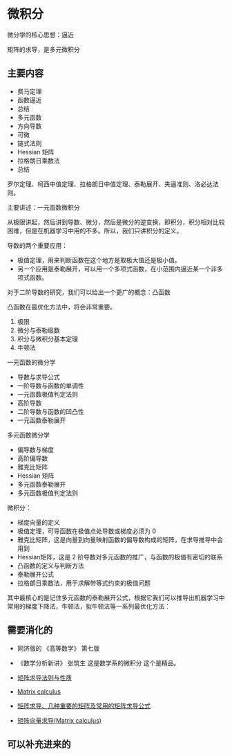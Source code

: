 
# 微积分

微分学的核心思想：逼近

矩阵的求导，是多元微积分


## 主要内容

- 费马定理
- 函数逼近
- 总结
- 多元函数
- 方向导数
- 可微
- 链式法则
- Hessian 矩阵
- 拉格朗日乘数法
- 总结





罗尔定理、柯西中值定理、拉格朗日中值定理、泰勒展开、夹逼准则、洛必达法则。




主要讲述：一元函数微积分

从极限讲起，然后讲到导数、微分，然后是微分的逆变换，即积分，积分相对比较困难，但是在机器学习中用的不多。所以，我们只讲积分的定义。


导数的两个重要应用：

- 极值定理，用来判断函数在这个地方是取极大值还是极小值。
- 另一个应用是泰勒展开，可以用一个多项式函数，在小范围内逼近某一个非多项式函数。


对于二阶导数的研究，我们可以给出一个更广的概念：凸函数

凸函数在最优化方法中，将会非常重要。




1. 极限
2. 微分与泰勒级数
3. 积分与微积分基本定理
4. 牛顿法



一元函数的微分学
- 导数与求导公式
- 一阶导数与函数的单调性
- 一元函数极值判定法则
- 高阶导数
- 二阶导数与函数的凹凸性
- 一元函数泰勒展开

多元函数微分学
- 偏导数与梯度
- 高阶偏导数
- 雅克比矩阵
- Hessian 矩阵
- 多元函数泰勒展开
- 多元函数极值判定法则


微积分：

- 梯度向量的定义
- 极值定理，可导函数在极值点处导数或梯度必须为 0
- 雅克比矩阵，这是向量到向量映射函数的偏导数构成的矩阵，在求导推导中会用到
- Hessian矩阵，这是 2 阶导数对多元函数的推广，与函数的极值有密切的联系
- 凸函数的定义与判断方法
- 泰勒展开公式
- 拉格朗日乘数法，用于求解带等式约束的极值问题

其中最核心的是记住多元函数的泰勒展开公式，根据它我们可以推导出机器学习中常用的梯度下降法，牛顿法，拟牛顿法等一系列最优化方法：



## 需要消化的


- 同济版的 《高等数学》 第七版
- 《数学分析新讲》 张筑生  这是数学系的微积分 这个是精品。



- [矩阵求导法则与性质](https://blog.csdn.net/crazy_scott/article/details/80557814)
- [Matrix calculus](https://en.wikipedia.org/wiki/Matrix_calculus#Scalar-by-vector_identities)
- [矩阵求导、几种重要的矩阵及常用的矩阵求导公式](https://blog.csdn.net/daaikuaichuan/article/details/80620518)
- [矩阵向量求导(Matrix calculus)](https://blog.csdn.net/uncle_gy/article/details/78879131)


## 可以补充进来的
